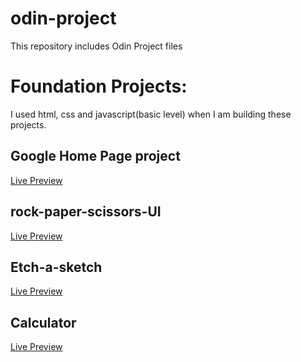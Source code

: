 # odin-project
This repository includes Odin Project files
# Foundation Projects: 
I used html, css and javascript(basic level) when I am building these projects.
## Google Home Page project 
[Live Preview](https://mustafatrkylmz.github.io/odin-project/google-home-page/)

## rock-paper-scissors-UI
[Live Preview](https://mustafatrkylmz.github.io/odin-project/rock-paper-sc%C4%B1ssors-UI/)

## Etch-a-sketch
[Live Preview](https://mustafatrkylmz.github.io/odin-project/etch-a-sketch/)
## Calculator
[Live Preview](https://mustafatrkylmz.github.io/odin-project/calculator/)
